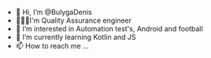 - 👋 Hi, I’m @BulygaDenis
- 👨🏼‍💻I'm Quality Assurance engineer 
- 👀 I’m interested in Automation test's, Android and football
- 🌱 I’m currently learning Kotlin and JS
- 📫 How to reach me ...

<!---
BulygaDenis/BulygaDenis is a ✨ special ✨ repository because its `README.md` (this file) appears on your GitHub profile.
You can click the Preview link to take a look at your changes.
--->
